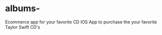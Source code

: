 # albums-
Ecommerce app for your favorite CD 
IOS App to purchase the your favorite Taylor Swift CD's 

